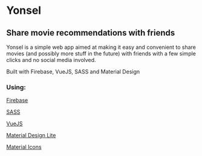 <h1>Yonsel</h1>
<h2>Share movie recommendations with friends</h2>
<p>Yonsel is a simple web app aimed at making it easy and convenient to share movies (and possibly more stuff in the future) with friends with a few simple clicks and no social media involved.</p>
<p>Built with Firebase, VueJS, SASS and Material Design</p>
<h3>Using:</h3>
<p><a href='https://firebase.google.com/' target='_blank'>Firebase</a></p>
<p><a href='' target='_blank'>SASS</a></p>
<p><a href='https://vuejs.org/' target='_blank'>VueJS</a></p>
<p><a href='https://getmdl.io/' target='_blank'>Material Design Lite</a></p>
<p><a href='https://material.io/icons/' target='_blank'>Material Icons</a></p>